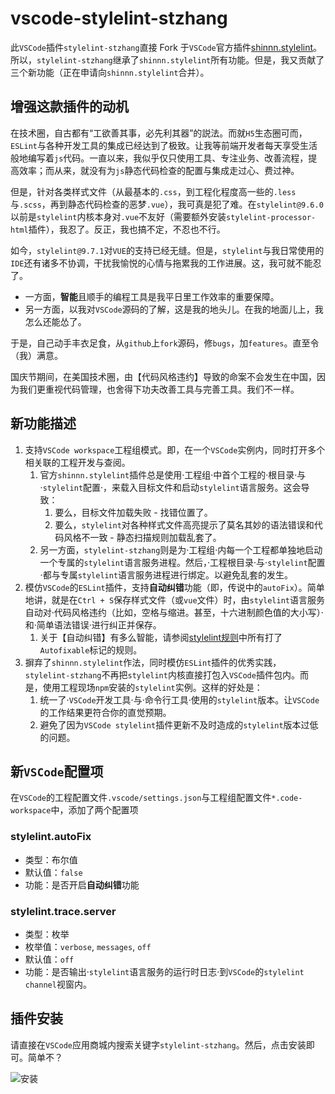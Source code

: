 # vscode-stylelint-stzhang

此`VSCode`插件`stylelint-stzhang`直接 Fork 于`VSCode`官方插件[shinnn.stylelint](https://github.com/shinnn/vscode-stylelint)。所以，`stylelint-stzhang`继承了`shinnn.stylelint`所有功能。但是，我又贡献了三个新功能（正在申请向`shinnn.stylelint`合并）。

## 增强这款插件的动机

在技术圈，自古都有“工欲善其事，必先利其器”的説法。而就`H5`生态圈可而，`ESLint`与各种开发工具的集成已经达到了极致。让我等前端开发者每天享受生活般地编写着`js`代码。一直以来，我似乎仅只使用工具、专注业务、改善流程，提高效率；而从来，就没有为`js`静态代码检查的配置与集成走过心、费过神。

但是，针对各类样式文件（从最基本的`.css`，到工程化程度高一些的`.less`与`.scss`，再到静态代码检查的恶梦`.vue`），我可真是犯了难。在`stylelint@9.6.0`以前是`stylelint`内核本身对`.vue`不友好（需要额外安装`stylelint-processor-html`插件），我忍了。反正，我也搞不定，不忍也不行。

如今，`stylelint@9.7.1`对`VUE`的支持已经无缝。但是，`stylelint`与我日常使用的`IDE`还有诸多不协调，干扰我愉悦的心情与拖累我的工作进展。这，我可就不能忍了。

* 一方面，**智能**且顺手的编程工具是我平日里工作效率的重要保障。
* 另一方面，以我对`VSCode`源码的了解，这是我的地头儿。在我的地面儿上，我怎么还能怂了。

于是，自己动手丰衣足食，从`github`上`fork`源码，修`bugs`，加`features`。直至令（我）满意。

国庆节期间，在美国技术圈，由【代码风格违约】导致的命案不会发生在中国，因为我们更重视代码管理，也舍得下功夫改善工具与完善工具。我们不一样。

## 新功能描述

1. 支持`VSCode workspace`工程组模式。即，在一个`VSCode`实例内，同时打开多个相关联的工程开发与查阅。
    1. 官方`shinnn.stylelint`插件总是使用·工程组·中首个工程的·根目录·与·`stylelint`配置·，来载入目标文件和启动`stylelint`语言服务。这会导致：
        1. 要么，目标文件加载失败 - 找错位置了。
        2. 要么，`stylelint`对各种样式文件高亮提示了莫名其妙的语法错误和代码风格不一致 - 静态扫描规则加载乱套了。
    2. 另一方面，`stylelint-stzhang`则是为·工程组·内每一个工程都单独地启动一个专属的`stylelint`语言服务进程。然后，·工程根目录·与·`stylelint`配置·都与专属`stylelint`语言服务进程进行绑定。以避免乱套的发生。
2. 模仿`VSCode`的`ESLint`插件，支持**自动纠错**功能（即，传说中的`autoFix`）。简单地讲，就是在`Ctrl + S`保存样式文件（或`vue`文件）时，由`stylelint`语言服务自动对·代码风格违约（比如，空格与缩进。甚至，十六进制颜色值的大小写）·和·简单语法错误·进行纠正并保存。
    1. 关于【自动纠错】有多么智能，请参阅[stylelint规则](https://stylelint.io/user-guide/rules/)中所有打了`Autofixable`标记的规则。
3. 摒弃了`shinnn.stylelint`作法，同时模仿`ESLint`插件的优秀实践，`stylelint-stzhang`不再把`stylelint`内核直接打包入`VSCode`插件包内。而是，使用工程现场`npm`安装的`stylelint`实例。这样的好处是：
    1. 统一了·`VSCode`开发工具·与·命令行工具·使用的`stylelint`版本。让`VSCode`的工作结果更符合你的直觉预期。
    2. 避免了因为`VSCode stylelint`插件更新不及时造成的`stylelint`版本过低的问题。

## 新`VSCode`配置项

在`VSCode`的工程配置文件`.vscode/settings.json`与工程组配置文件`*.code-workspace`中，添加了两个配置项

### stylelint.autoFix

* 类型：布尔值
* 默认值：`false`
* 功能：是否开启**自动纠错**功能

### stylelint.trace.server

* 类型：枚举
* 枚举值：`verbose`, `messages`, `off`
* 默认值：`off`
* 功能：是否输出·`stylelint`语言服务的运行时日志·到`VSCode`的`stylelint channel`视窗内。

## 插件安装

请直接在`VSCode`应用商城内搜索关键字`stylelint-stzhang`。然后，点击安装即可。简单不？

![安装](https://raw.githubusercontent.com/stuartZhang/vscode-stylelint/master/media/install-1.png)
